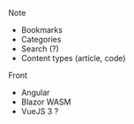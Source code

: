 Note

- Bookmarks
- Categories
- Search (?)
- Content types (article, code)

Front

- Angular
- Blazor WASM
- VueJS 3 ?
